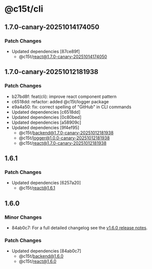 # @c15t/cli

## 1.7.0-canary-20251014174050

### Patch Changes

- Updated dependencies [87ce89f]
  - @c15t/react@1.7.0-canary-20251014174050

## 1.7.0-canary-20251012181938

### Patch Changes

- b27bd8f: feat(cli): improve react component pattern
- c6518dd: refactor: added @c15t/logger package
- e9a4a50: fix: correct spelling of "GitHub" in CLI commands
- Updated dependencies [c6518dd]
- Updated dependencies [0c80bed]
- Updated dependencies [a58909c]
- Updated dependencies [9f4ef95]
  - @c15t/backend@1.7.0-canary-20251012181938
  - @c15t/logger@1.0.0-canary-20251012181938
  - @c15t/react@1.7.0-canary-20251012181938

## 1.6.1

### Patch Changes

- Updated dependencies [6257a20]
  - @c15t/react@1.6.1

## 1.6.0

### Minor Changes

- 84ab0c7: For a full detailed changelog see the [v1.6.0 release notes](https://c15t.com/changelog/2025-09-08-v1.6.0).

### Patch Changes

- Updated dependencies [84ab0c7]
  - @c15t/backend@1.6.0
  - @c15t/react@1.6.0
